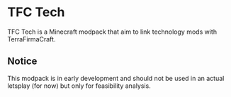 # TFC Tech

TFC Tech is a Minecraft modpack that aim to link technology mods with TerraFirmaCraft.

## Notice

This modpack is in early development and should not be used in an actual letsplay (for now) but only for feasibility analysis.
